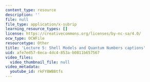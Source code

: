 ```yaml
---
content_type: resource
description: ''
file: null
file_type: application/x-subrip
learning_resource_types: []
license: https://creativecommons.org/licenses/by-nc-sa/4.0/
ocw_type: OCWFile
resourcetype: Other
title: 'Lecture 5: Shell Models and Quantum Numbers captions'
uid: afe7ed57-6eca-4dc4-853a-b0811b657567
video_files:
  video_thumbnail_file: null
video_metadata:
  youtube_id: rkFY8WB8tfs
---
```

